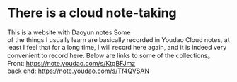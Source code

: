 # There is a cloud note-taking
This is a website with Daoyun notes Some<br> of the things I usually learn are basically recorded in Youdao Cloud notes, at least I feel that for a long time, I will record here again, and it is indeed very convenient to record here. Below are links to some of the collections。<br>
Front: https://note.youdao.com/s/KtgBFJmz <br>
back end: https://note.youdao.com/s/Tf4QVSAN
